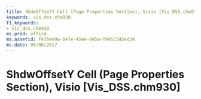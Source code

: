 ```yaml
---
title: ShdwOffsetY Cell (Page Properties Section), Visio [Vis_DSS.chm930]
keywords: vis_dss.chm930
f1_keywords:
- vis_dss.chm930
ms.prod: office
ms.assetid: fe7bee9a-be7e-454e-845a-fe952345ed34
ms.date: 06/08/2017
---
```



# ShdwOffsetY Cell (Page Properties Section), Visio [Vis_DSS.chm930]

